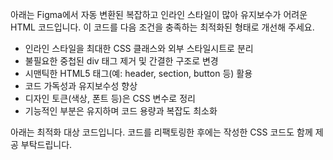 아래는 Figma에서 자동 변환된 복잡하고 인라인 스타일이 많아 유지보수가 어려운 HTML 코드입니다.
이 코드를 다음 조건을 충족하는 최적화된 형태로 개선해 주세요.

- 인라인 스타일을 최대한 CSS 클래스와 외부 스타일시트로 분리
- 불필요한 중첩된 div 태그 제거 및 간결한 구조로 변경
- 시맨틱한 HTML5 태그(예: header, section, button 등) 활용
- 코드 가독성과 유지보수성 향상
- 디자인 토큰(색상, 폰트 등)은 CSS 변수로 정리
- 기능적인 부분은 유지하며 코드 용량과 복잡도 최소화

아래는 최적화 대상 코드입니다. 코드를 리팩토링한 후에는 작성한 CSS 코드도 함께 제공 부탁드립니다.

```html

```


